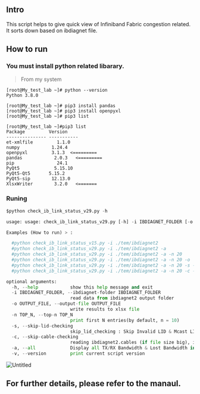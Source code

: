 ## Intro

 This script helps to give quick view of Infiniband Fabric congestion related.
 It sorts down based on ibdiagnet file.

 

## How to run

 ### You must install python related libarary. 

> From my system
     
```
[root@My_test_lab ~]# python --version
Python 3.8.0

[root@My_test_lab ~]# pip3 install pandas
[root@My_test_lab ~]# pip3 install openpyxl 
[root@My_test_lab ~]# pip3 list

[root@My_test_lab ~]#pip3 list
Package         Version
--------------- -----------
et-xmlfile         1.1.0
numpy            1.24.4
openpyxl         3.1.3  <=========
pandas            2.0.3   <=========
pip                24.1
PyQt5             5.15.10
PyQt5-Qt5       5.15.2
PyQt5-sip        12.13.0
XlsxWriter        3.2.0   <=======
```

 ### Runing 

```python
$python check_ib_link_status_v29.py -h

usage: usage: check_ib_link_status_v29.py [-h] -i IBDIAGNET_FOLDER [-o OUTPUT_FILE] [-n TOP_N] [-s] [-c] [-a] [-v]

Examples (How to run) > :

  #python check_ib_link_status_v15.py -i ./tem/ibdiagnet2
  #python check_ib_link_status_v29.py -i ./tem/ibdiagnet2 -a
  #python check_ib_link_status_v29.py -i ./tem/ibdiagnet2 -a -n 20
  #python check_ib_link_status_v29.py -i ./tem/ibdiagnet2 -a -n 20 -o  C:\Python39\study\save_backdata.xlsx
  #python check_ib_link_status_v29.py -i ./tem/ibdiagnet2 -a -n 20 -s -o C:\Python39\study\save_backdata.xlsx
  #python check_ib_link_status_v29.py -i ./tem/ibdiagnet2 -a -n 20 -c -s -o C:\Python39\study\save_backdata.xlsx

optional arguments:
  -h, --help            show this help message and exit
  -i IBDIAGNET_FOLDER, --ibdiagnet-folder IBDIAGNET_FOLDER
                        read data from ibdiagnet2 output folder
  -o OUTPUT_FILE, --output-file OUTPUT_FILE
                        write results to xlsx file
  -n TOP_N, --top-n TOP_N
                        print first N entries(by default, n = 10)
  -s, --skip-lid-checking
                        skip_lid_checking : Skip Invalid LID & Mcast LID checking
  -c, --skip-cable-checking
                        reading ibdiagnet2.cables (if file size big), it takes much time. So, To skip cables/optic chcecking
  -a, --all             Display all TX/RX Bandwidth & Lost Bandwidth in details
  -v, --version         print current script version


```

![Untitled](https://github.com/HyungKwang/My-Programing/assets/91254602/676325c9-ac19-4a87-a6c6-92b05f78cf45)


## For further details, please refer to the manaul.

